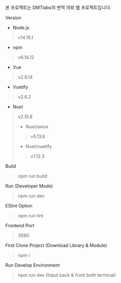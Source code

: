 본 프로젝트는 DMTlabs의 번역 의뢰 웹 프로젝트입니다.

Version
*    Node.js
>    v14.16.1   
*    npm
>    v6.14.12   
*    Vue
>    v2.6.14   
*    Vuetify
>    v2.6.2   
*    Nuxt   
>    v2.15.8
>    *   Nuxt/axios   
>>    v5.13.6
>    *   Nuxt/vuetify   
>>    v1.12.3

Build

>    npm run build

Run (Developer Mode)

>    npm run dev

ESlint Option

>    npm run lint

Frontend Port

>    3080


First Clone Project (Download Library & Module)

>    npm i

Run Develop Environment

>    npm run dev (Input back & front both terminal)

